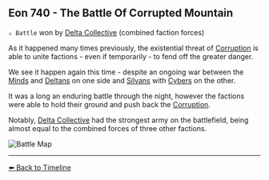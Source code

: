 ## Eon 740 - The Battle Of Corrupted Mountain

`⚔️ Battle` won by [Delta Collective](https://zeithalt.github.io/r/delta_collective.html) (combined faction forces)

As it happened many times previously, the existential threat of [Corruption](https://zeithalt.github.io/r/corruption.html) is able to unite factions - even if temporarily - to fend off the greater danger.

We see it happen again this time - despite an ongoing war between the [Minds](https://zeithalt.github.io/r/minds.html) and [Deltans](https://zeithalt.github.io/r/deltans) on one side and [Silvans](https://zeithalt.github.io/r/silvans.html) with [Cybers](https://zeithalt.github.io/r/cybers.html) on the other.

It was a long an enduring battle through the night, however the factions were able to hold their ground and push back the [Corruption](https://zeithalt.github.io/r/corruption.html).

Notably, [Delta Collective](https://zeithalt.github.io/r/delta_collective.html) had the strongest army on the battlefield, being almost equal to the combined forces of three other factions.

![Battle Map](https://zeithalt.github.io/t/m/eon0740.png)



----------
[⬅️ Back to Timeline](https://zeithalt.github.io/t/#eon0740)